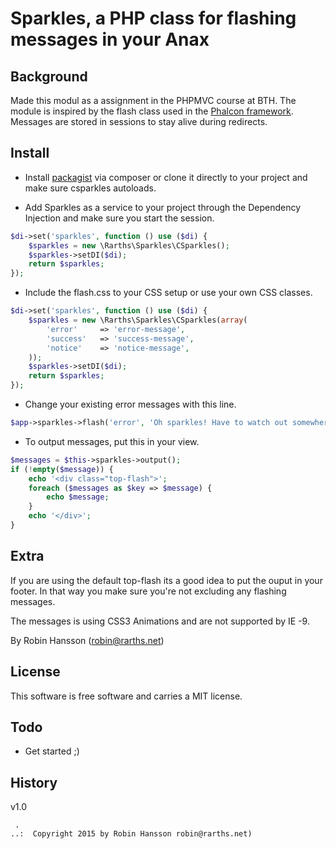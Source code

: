 Sparkles, a PHP class for flashing messages in your Anax
==================================

Background
----------------------------------
Made this modul as a assignment in the PHPMVC course at BTH. The module is inspired by the flash class used in the [Phalcon framework](http://docs.phalconphp.com/en/latest/api/Phalcon_Flash.html). Messages are stored in sessions to stay alive during redirects.

Install
----------------------------------
- Install [packagist](https://packagist.org/packages/rarths/csparkles) via composer or clone it directly to your project and make sure csparkles autoloads.

- Add Sparkles as a service to your project through the Dependency Injection and make sure you start the session.
```php
$di->set('sparkles', function () use ($di) {
    $sparkles = new \Rarths\Sparkles\CSparkles();
    $sparkles->setDI($di);
    return $sparkles;
});
```

- Include the flash.css to your CSS setup or use your own CSS classes.
```php
$di->set('sparkles', function () use ($di) {
    $sparkles = new \Rarths\Sparkles\CSparkles(array(
    	'error' 	=> 'error-message',
    	'success' 	=> 'success-message',
    	'notice' 	=> 'notice-message',
	));
    $sparkles->setDI($di);
    return $sparkles;
});
```

- Change your existing error messages with this line.
```php
$app->sparkles->flash('error', 'Oh sparkles! Have to watch out somewhere..');
```

- To output messages, put this in your view.
```php
$messages = $this->sparkles->output();
if (!empty($message)) {
	echo '<div class="top-flash">';
	foreach ($messages as $key => $message) {
		echo $message;
	}
	echo '</div>';
}
```

Extra
----------------------------------
If you are using the default top-flash its a good idea to put the ouput in your footer.
In that way you make sure you're not excluding any flashing messages.

The messages is using CSS3 Animations and are not supported by IE -9.

By Robin Hansson (robin@rarths.net)



License
----------------------------------

This software is free software and carries a MIT license.



Todo
----------------------------------

* Get started ;)


History
----------------------------------

v1.0


```
 .   
..:  Copyright 2015 by Robin Hansson robin@rarths.net)
```
